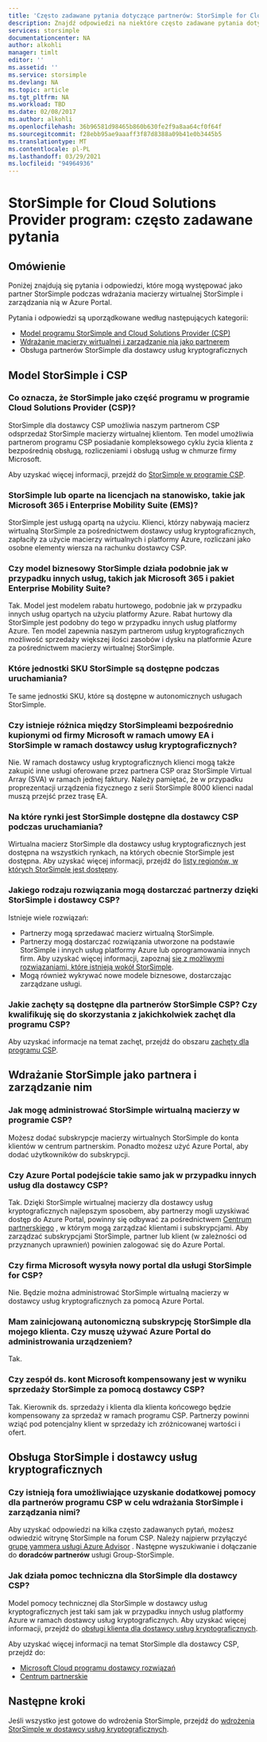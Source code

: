 ```yaml
---
title: 'Często zadawane pytania dotyczące partnerów: StorSimple for Cloud Solutions Provider'
description: Znajdź odpowiedzi na niektóre często zadawane pytania dotyczące StorSimple i dostawcy usług kryptograficznych dla partnerów.
services: storsimple
documentationcenter: NA
author: alkohli
manager: timlt
editor: ''
ms.assetid: ''
ms.service: storsimple
ms.devlang: NA
ms.topic: article
ms.tgt_pltfrm: NA
ms.workload: TBD
ms.date: 02/08/2017
ms.author: alkohli
ms.openlocfilehash: 36b96581d98465b860b630fe2f9a8aa64cf0f64f
ms.sourcegitcommit: f28ebb95ae9aaaff3f87d8388a09b41e0b3445b5
ms.translationtype: MT
ms.contentlocale: pl-PL
ms.lasthandoff: 03/29/2021
ms.locfileid: "94964936"
---
```

# <a name="storsimple-for-cloud-solutions-provider-program-frequently-asked-questions"></a>StorSimple for Cloud Solutions Provider program: często zadawane pytania


## <a name="overview"></a>Omówienie
Poniżej znajdują się pytania i odpowiedzi, które mogą występować jako partner StorSimple podczas wdrażania macierzy wirtualnej StorSimple i zarządzania nią w Azure Portal.

Pytania i odpowiedzi są uporządkowane według następujących kategorii:

 - [Model programu StorSimple and Cloud Solutions Provider (CSP)](#storsimple-and-csp-model)
 - [Wdrażanie macierzy wirtualnej i zarządzanie nią jako partnerem](#deploy-and-manage-storsimple-as-a-partner)
 - Obsługa partnerów StorSimple dla dostawcy usług kryptograficznych

## <a name="storsimple-and-csp-model"></a>Model StorSimple i CSP

### <a name="what-does-it-mean-to-have-storsimple-as-a-part-of-the-cloud-solutions-provider-csp-program"></a>Co oznacza, że StorSimple jako część programu w programie Cloud Solutions Provider (CSP)?
 StorSimple dla dostawcy CSP umożliwia naszym partnerom CSP odsprzedaż StorSimple macierzy wirtualnej klientom. Ten model umożliwia partnerom programu CSP posiadanie kompleksowego cyklu życia klienta z bezpośrednią obsługą, rozliczeniami i obsługą usług w chmurze firmy Microsoft. 

Aby uzyskać więcej informacji, przejdź do [StorSimple w programie CSP](https://www.microsoft.com/en-us/server-cloud/products/storsimple/). 

### <a name="is-storsimple-a-usage-based-or-based-on-seat-licenses-like-microsoft-365-and-enterprise-mobility-suite-ems"></a>StorSimple lub oparte na licencjach na stanowisko, takie jak Microsoft 365 i Enterprise Mobility Suite (EMS)?
StorSimple jest usługą opartą na użyciu. Klienci, którzy nabywają macierz wirtualną StorSimple za pośrednictwem dostawcy usług kryptograficznych, zapłaciły za użycie macierzy wirtualnych i platformy Azure, rozliczani jako osobne elementy wiersza na rachunku dostawcy CSP. 

### <a name="is-the-storsimple-business-model-similar-to-that-of-other-services-such-as-the-microsoft-365-and-the-enterprise-mobility-suite"></a>Czy model biznesowy StorSimple działa podobnie jak w przypadku innych usług, takich jak Microsoft 365 i pakiet Enterprise Mobility Suite? 
Tak. Model jest modelem rabatu hurtowego, podobnie jak w przypadku innych usług opartych na użyciu platformy Azure. Rabat hurtowy dla StorSimple jest podobny do tego w przypadku innych usług platformy Azure. Ten model zapewnia naszym partnerom usług kryptograficznych możliwość sprzedaży większej ilości zasobów i dysku na platformie Azure za pośrednictwem macierzy wirtualnej StorSimple.  

### <a name="which-storsimple-skus-are-available-at-launch"></a>Które jednostki SKU StorSimple są dostępne podczas uruchamiania?
Te same jednostki SKU, które są dostępne w autonomicznych usługach StorSimple. 

### <a name="is-there-any-difference-between-the-storsimple-directly-purchased-from-microsoft-under-ea-and-storsimple-as-a-part-of-csp"></a>Czy istnieje różnica między StorSimpleami bezpośrednio kupionymi od firmy Microsoft w ramach umowy EA i StorSimple w ramach dostawcy usług kryptograficznych?
Nie. W ramach dostawcy usług kryptograficznych klienci mogą także zakupić inne usługi oferowane przez partnera CSP oraz StorSimple Virtual Array (SVA) w ramach jednej faktury. Należy pamiętać, że w przypadku proprezentacji urządzenia fizycznego z serii StorSimple 8000 klienci nadal muszą przejść przez trasę EA. 

### <a name="in-which-markets-is-storsimple-available-for-csp-at-launch"></a>Na które rynki jest StorSimple dostępne dla dostawcy CSP podczas uruchamiania?
Wirtualna macierz StorSimple dla dostawcy usług kryptograficznych jest dostępna na wszystkich rynkach, na których obecnie StorSimple jest dostępna. Aby uzyskać więcej informacji, przejdź do [listy regionów, w których StorSimple jest dostępny](https://azure.microsoft.com/regions/services/).

### <a name="what-kind-of-solutions-can-a-partner-deliver-with-storsimple-and-csp"></a>Jakiego rodzaju rozwiązania mogą dostarczać partnerzy dzięki StorSimple i dostawcy CSP? 
Istnieje wiele rozwiązań:

- Partnerzy mogą sprzedawać macierz wirtualną StorSimple. 
- Partnerzy mogą dostarczać rozwiązania utworzone na podstawie StorSimple i innych usług platformy Azure lub oprogramowania innych firm. Aby uzyskać więcej informacji, zapoznaj [się z możliwymi rozwiązaniami, które istnieją wokół StorSimple](./storsimple-disaster-recovery-using-azure-site-recovery.md).
- Mogą również wykrywać nowe modele biznesowe, dostarczając zarządzane usługi.

### <a name="what-are-the-incentives-available-for-storsimple-csp-partners-do-i-qualify-for-any-csp-program-incentives"></a>Jakie zachęty są dostępne dla partnerów StorSimple CSP? Czy kwalifikuję się do skorzystania z jakichkolwiek zachęt dla programu CSP?
Aby uzyskać informacje na temat zachęt, przejdź do obszaru [zachęty dla programu CSP](https://partner.microsoft.com/cloud-solution-provider/program-details).


## <a name="deploy-and-manage-storsimple-as-a-partner"></a>Wdrażanie StorSimple jako partnera i zarządzanie nim

### <a name="how-can-i-administer-storsimple-virtual-array-in-csp"></a>Jak mogę administrować StorSimple wirtualną macierzy w programie CSP? 
Możesz dodać subskrypcje macierzy wirtualnych StorSimple do konta klientów w centrum partnerskim. Ponadto możesz użyć Azure Portal, aby dodać użytkowników do subskrypcji.

### <a name="is-the-azure-portal-approach-the-same-as-other-services-for-csp"></a>Czy Azure Portal podejście takie samo jak w przypadku innych usług dla dostawcy CSP? 
Tak. Dzięki StorSimple wirtualnej macierzy dla dostawcy usług kryptograficznych najlepszym sposobem, aby partnerzy mogli uzyskiwać dostęp do Azure Portal, powinny się odbywać za pośrednictwem [Centrum partnerskiego](https://partnercenter.microsoft.com/) , w którym mogą zarządzać klientami i subskrypcjami. Aby zarządzać subskrypcjami StorSimple, partner lub klient (w zależności od przyznanych uprawnień) powinien zalogować się do Azure Portal. 

### <a name="is-microsoft-shipping-a-new-portal-for-storsimple-for-csp"></a>Czy firma Microsoft wysyła nowy portal dla usługi StorSimple for CSP? 
Nie. Będzie można administrować StorSimple wirtualną macierzy w dostawcy usług kryptograficznych za pomocą Azure Portal.

### <a name="i-have-provisioned-a-standalone-storsimple-subscription-for-my-customer-do-i-have-to-use-the-azure-portal-to-administer-my-device"></a>Mam zainicjowaną autonomiczną subskrypcję StorSimple dla mojego klienta. Czy muszę używać Azure Portal do administrowania urządzeniem? 
Tak. 

### <a name="is-the-microsoft-account-team-compensated-as-a-result-of-sales-of-storsimple-through-csp"></a>Czy zespół ds. kont Microsoft kompensowany jest w wyniku sprzedaży StorSimple za pomocą dostawcy CSP?
Tak. Kierownik ds. sprzedaży i klienta dla klienta końcowego będzie kompensowany za sprzedaż w ramach programu CSP. Partnerzy powinni wziąć pod potencjalny klient w sprzedaży ich zróżnicowanej wartości i ofert.

## <a name="support-for-storsimple-and-csp"></a>Obsługa StorSimple i dostawcy usług kryptograficznych

### <a name="are-there-any-forums-to-get-additional-support-for-csp-partners-to-deploy-and-manage-storsimple"></a>Czy istnieją fora umożliwiające uzyskanie dodatkowej pomocy dla partnerów programu CSP w celu wdrażania StorSimple i zarządzania nimi?
Aby uzyskać odpowiedzi na kilka często zadawanych pytań, możesz odwiedzić witrynę StorSimple na forum CSP. Należy najpierw przyłączyć [grupę yammera usługi Azure Advisor](https://www.yammer.com/azureadvisors) . Następne wyszukiwanie i dołączanie do **doradców partnerów** usługi Group-StorSimple.

### <a name="how-does-the-support-work-for-storsimple-for-csp"></a>Jak działa pomoc techniczna dla StorSimple dla dostawcy CSP? 
Model pomocy technicznej dla StorSimple w dostawcy usług kryptograficznych jest taki sam jak w przypadku innych usług platformy Azure w ramach dostawcy usług kryptograficznych. Aby uzyskać więcej informacji, przejdź do [obsługi klienta dla dostawcy usług kryptograficznych](/partner-center/csp-overview).

Aby uzyskać więcej informacji na temat StorSimple dla dostawcy CSP, przejdź do:

- [Microsoft Cloud programu dostawcy rozwiązań](https://partner.microsoft.com/Membership)
- [Centrum partnerskie](https://partnercenter.microsoft.com/) 


## <a name="next-steps"></a>Następne kroki
Jeśli wszystko jest gotowe do wdrożenia StorSimple, przejdź do [wdrożenia StorSimple w dostawcy usług kryptograficznych](storsimple-partner-csp-deploy.md).